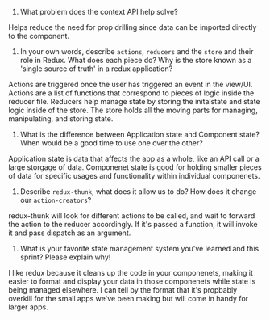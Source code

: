 1. What problem does the context API help solve?

Helps reduce the need for prop drilling since data can be imported directly to the component.

1. In your own words, describe `actions`, `reducers` and the `store` and their role in Redux. What does each piece do? Why is the store known as a 'single source of truth' in a redux application?

Actions are triggered once the user has triggered an event in the view/UI. Actions are a list of functions that correspond to pieces of logic inside the reducer file. Reducers help manage state by storing the initalstate and state logic inside of the store. The store holds all the moving parts for managing, manipulating, and storing state.

1. What is the difference between Application state and Component state? When would be a good time to use one over the other?

Application state is data that affects the app as a whole, like an API call or a large storgage of data. Componenet state is good for holding smaller pieces of data for specific usages and functionality within individual componenets.

1. Describe `redux-thunk`, what does it allow us to do? How does it change our `action-creators`?

redux-thunk will look for different actions to be called, and wait to forward the action to the reducer accordingly. If it's passed a function, it will invoke it and pass dispatch as an argument.

1. What is your favorite state management system you've learned and this sprint? Please explain why!

I like redux because it cleans up the code in your componenets, making it easier to format and display your data in those componenets while state is being managed elsewhere. I can tell by the format that it's propbably overkill for the small apps we've been making but will come in handy for larger apps.